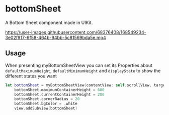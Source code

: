 # bottomSheet
A Bottom Sheet component made in UIKit.

https://user-images.githubusercontent.com/68376408/168549234-3e02f917-6f58-464b-94bb-5c81569bda5e.mp4

## Usage

When presenting myBottomSheetView you can set its Properties about `defaultMaximumHeight`, `defaultMinimumHeight` and `displayState` to show the different states you want

```swift
let bottomSheet = myBottomSheetView(contentView: self.scrollView, targetView: self.view, targetViewController: self)
    bottomSheet.maximumContainerHeight = 600
    bottomSheet.currentContainerHeight = 200
    bottomSheet.cornerRadius = 20
    bottomSheet.bgColor = .white
    view.addSubview(bottomSheet)
    
```
